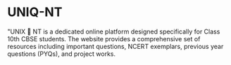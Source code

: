 # UNIQ-NT
"UNIX 📖 NT is a dedicated online platform designed specifically for Class 10th CBSE students. The website provides a comprehensive set of resources including important questions, NCERT exemplars, previous year questions (PYQs), and project works. 
